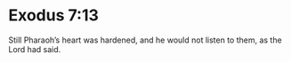 # Exodus 7:13

Still Pharaoh’s heart was hardened, and he would not listen to them, as the Lord had said.
